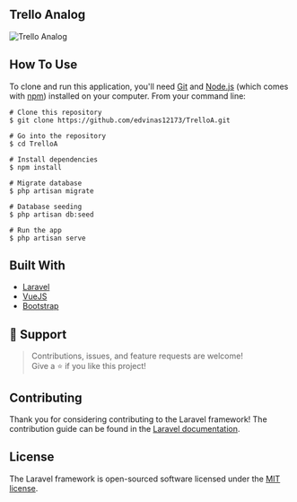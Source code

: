 ## Trello Analog
<img alt="Trello Analog" src="#"/>

## How To Use

To clone and run this application, you'll need [Git](https://git-scm.com/) and [Node.js](https://nodejs.org/en/) (which comes with [npm](https://www.npmjs.com/)) installed on your computer.
From your command line:

```
# Clone this repository
$ git clone https://github.com/edvinas12173/TrelloA.git

# Go into the repository
$ cd TrelloA

# Install dependencies
$ npm install

# Migrate database
$ php artisan migrate

# Database seeding
$ php artisan db:seed

# Run the app
$ php artisan serve
```

## Built With

- [Laravel](https://laravel.com/)
- [VueJS](https://vuejs.org/)
- [Bootstrap](https://getbootstrap.com/)

## 🤝 Support

> Contributions, issues, and feature requests are welcome! <br>
Give a ⭐️ if you like this project!

## Contributing

Thank you for considering contributing to the Laravel framework! The contribution guide can be found in the [Laravel documentation](https://laravel.com/docs/contributions).

## License

The Laravel framework is open-sourced software licensed under the [MIT license](https://opensource.org/licenses/MIT).

